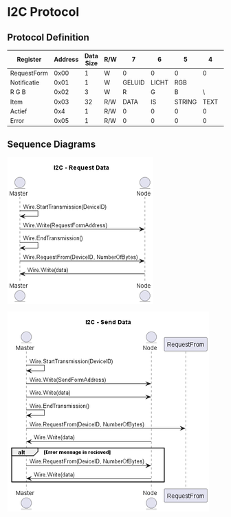 # I2C Protocol

## Protocol Definition

| Register | Address | Data Size | R/W | 7 | 6 | 5 | 4 | 3 | 2 | 1 | 0 |
|----------|---------|-----------|-----|---|---|---|---|---|---|---|---
| RequestForm | 0x00 | 1 | W | 0 | 0 | 0 | 0 | 0 | 0 | 0 | 0
| Notificatie | 0x01 | 1 | W | GELUID | LICHT | RGB |
| R G B | 0x02 | 3 | W | R | G | B | \ | \ | \ | \ | \ |
| Item | 0x03 | 32 | R/W | DATA | IS | STRING | TEXT | \ | \ | \ | \ |
| Actief | 0x4 | 1 | R/W | 0 | 0 | 0 | 0 | 0 | 0 | 0 | 0 |
| Error | 0x05 | 1 | R/W | 0 | 0 | 0 | 0 | 0 | 0 | 0 | 0 |

## Sequence Diagrams

!["Request Data Sequence Diagram"](RequestData.png)

!["Send Data Sequence Diagram"](SendData.png)
